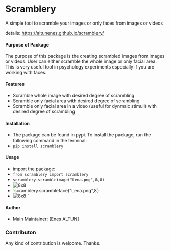 # Scramblery
A simple tool to scramble your images or only faces from images or videos

details: https://altunenes.github.io/scramblery/

#### Purpose of Package
 The purpose of this package is the creating scrambled images from images or videos. User can either scramble the whole image or only facial area.
 This is very useful tool in psychology experiments especially if you are working with faces.

#### **Features**
- Scramble whole image with desired degree of scrambling
- Scramble only facial area with desired degree of scrambling
- Scramble only facial area in a video (useful for dynmaic stimuli) with desired degree of scrambling

#### Installation
- The package can be found in pypi. To install the package, run the following command in the terminal:
- `pip install scramblery`
#### Usage
- import the package:
- `from scramblery import scramblery`
- `scramblery.scrambleimage("Lena.png",8,8)`
- ![8x8](./assets/LenaSCRAMBLED_(8).png\ "Result")
- `scramblery.scrambleface("Lena.png",8)
- ![8x8](./assets/scrambledImageface.png\ "Result")
`
#### Author
  -  Main Maintainer: [Enes ALTUN]

### Contributon
 Any kind of contribution is welcome. Thanks.
